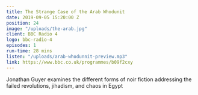 ```yaml
---
title: The Strange Case of the Arab Whodunit
date: 2019-09-05 15:20:00 Z
position: 24
image: "/uploads/the-arab.jpg"
client: BBC Radio 4
logo: bbc-radio-4
episodes: 1
run-time: 28 mins
listen: "/uploads/arab-whodunnit-preview.mp3"
link: https://www.bbc.co.uk/programmes/b09f2cxy
---
```


Jonathan Guyer examines the different forms of noir fiction addressing the failed revolutions, jihadism, and chaos in Egypt